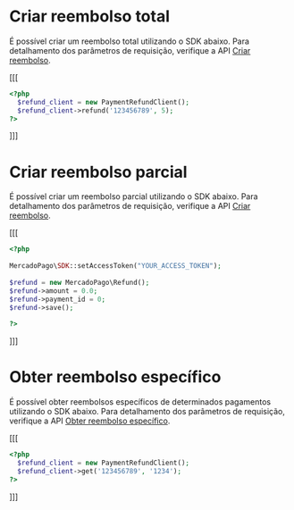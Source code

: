 # Criar reembolso total

É possível criar um reembolso total utilizando o SDK abaixo. Para detalhamento dos parâmetros de requisição, verifique a API [Criar reembolso](https://www.mercadopago[FAKER][URL][DOMAIN]/developers/pt/reference/chargebacks/_payments_id_refunds/post). 

[[[
```php
<?php
  $refund_client = new PaymentRefundClient();
  $refund_client->refund('123456789', 5);
?>
```
]]]

# Criar reembolso parcial

É possível criar um reembolso parcial utilizando o SDK abaixo. Para detalhamento dos parâmetros de requisição, verifique a API [Criar reembolso](https://www.mercadopago[FAKER][URL][DOMAIN]/developers/pt/reference/chargebacks/_payments_id_refunds/post). 

[[[
```php
<?php
 
MercadoPago\SDK::setAccessToken("YOUR_ACCESS_TOKEN");
 
$refund = new MercadoPago\Refund();
$refund->amount = 0.0;
$refund->payment_id = 0;
$refund->save();
 
?>
```
]]]

# Obter reembolso específico

É possível obter reembolsos específicos de determinados pagamentos utilizando o SDK abaixo. Para detalhamento dos parâmetros de requisição, verifique a API [Obter reembolso específico](https://www.mercadopago[FAKER][URL][DOMAIN]/developers/pt/reference/chargebacks/_chargebacks_id/get).

[[[
```php
<?php
  $refund_client = new PaymentRefundClient();
  $refund_client->get('123456789', '1234');
?>
```
]]]
